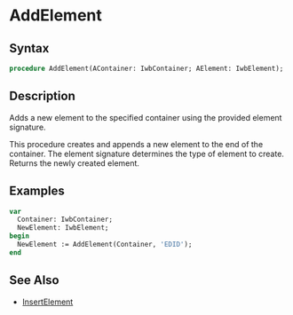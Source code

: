 # AddElement

## Syntax

```pascal
procedure AddElement(AContainer: IwbContainer; AElement: IwbElement);
```

## Description

Adds a new element to the specified container using the provided element signature.

This procedure creates and appends a new element to the end of the container. The element signature determines the type of element to create. Returns the newly created element.

## Examples

```pascal
var
  Container: IwbContainer;
  NewElement: IwbElement;
begin
  NewElement := AddElement(Container, 'EDID');
end
```

## See Also

- [InsertElement](IwbContainer_InsertElement.md)
